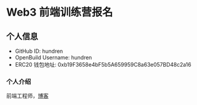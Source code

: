 # Web3 前端训练营报名

## 个人信息

* GitHub ID: hundren
* OpenBuild Username: hundren
* ERC20 钱包地址: 0xb19F3658e4bF5b5A659959C8a63e057BD48c2a16

### 个人介绍

前端工程师，[博客](https://hundren.github.io/)
